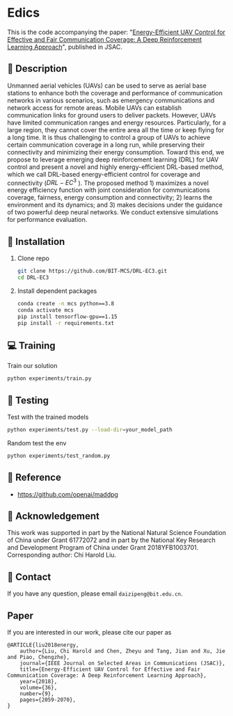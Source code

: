 # Edics
This is the code accompanying the paper: "[Energy-Efficient UAV Control for Effective and Fair Communication Coverage: A Deep Reinforcement Learning Approach](https://ieeexplore.ieee.org/document/8432464)", published in JSAC.

## :page_facing_up: Description
Unmanned aerial vehicles (UAVs) can be used to serve as aerial base stations to enhance both the coverage and performance of communication networks in various scenarios, such as emergency communications and network access for remote areas. Mobile UAVs can establish communication links for ground users to deliver packets. However, UAVs have limited communication ranges and energy resources. Particularly, for a large region, they cannot cover the entire area all the time or keep flying for a long time. It is thus challenging to control a group of UAVs to achieve certain communication coverage in a long run, while preserving their connectivity and minimizing their energy consumption. Toward this end, we propose to leverage emerging deep reinforcement learning (DRL) for UAV control and present a novel and highly energy-efficient DRL-based method, which we call DRL-based energy-efficient control for coverage and connectivity ($DRL-EC^3$ ). The proposed method 1) maximizes a novel energy efficiency function with joint consideration for communications coverage, fairness, energy consumption and connectivity; 2) learns the environment and its dynamics; and 3) makes decisions under the guidance of two powerful deep neural networks. We conduct extensive simulations for performance evaluation.

## :wrench: Installation
1. Clone repo
    ```bash
    git clone https://github.com/BIT-MCS/DRL-EC3.git
    cd DRL-EC3
    ```
2. Install dependent packages
    ```sh
    conda create -n mcs python==3.8
    conda activate mcs
    pip install tensorflow-gpu==1.15
    pip install -r requirements.txt
    ```


## :computer: Training

Train our solution
```bash
python experiments/train.py
```
## :checkered_flag: Testing

Test with the trained models 

```sh
python experiments/test.py --load-dir=your_model_path
```

Random test the env

```sh
python experiments/test_random.py
```

## :clap: Reference
- https://github.com/openai/maddpg


## :scroll: Acknowledgement

This work was supported in part by the National Natural Science Foundation of China under Grant 61772072 and in part by the National Key Research and Development Program of China under Grant 2018YFB1003701.
<br>
Corresponding author: Chi Harold Liu.

## :e-mail: Contact

If you have any question, please email `daizipeng@bit.edu.cn`.

## Paper
If you are interested in our work, please cite our paper as

```
@ARTICLE{liu2018energy,
    author={Liu, Chi Harold and Chen, Zheyu and Tang, Jian and Xu, Jie and Piao, Chengzhe},
    journal={IEEE Journal on Selected Areas in Communications (JSAC)},
    title={Energy-Efficient UAV Control for Effective and Fair Communication Coverage: A Deep Reinforcement Learning Approach},
    year={2018},
    volume={36},
    number={9},
    pages={2059-2070},
}
```
